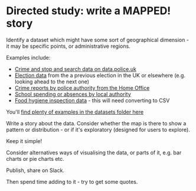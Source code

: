 # Directed study: write a MAPPED! story

Identify a dataset which might have some sort of geographical dimension - it may be specific points, or administrative regions.

Examples include:

* [Crime and stop and search data on data.police.uk](https://data.police.uk/data/)
* [Election data](https://www.electoralcalculus.co.uk/flatfile.html) from the a previous election in the UK or elsewhere (e.g. looking ahead to the next one)
* [Crime reports by police authority from the Home Office](https://www.gov.uk/government/collections/crime-statistics)
* [School spending or absences by local authority](https://www.gov.uk/government/collections/statistics-local-authority-school-finance-data)
* [Food hygiene inspection data](https://data.food.gov.uk/catalog/datasets/38dd8d6a-5ab1-4f50-b753-ab33288e3200) - this will need converting to CSV

You'll [find plenty of examples in the datasets folder here](https://github.com/paulbradshaw/MED7373-Data-Journalism/tree/master/mapping/datasets)

Write a story about the data. Consider whether the map is there to show a pattern or distribution - or if it's exploratory (designed for users to explore). 

Keep it simple!

Consider alternatives ways of visualising the data, or parts of it, e.g. bar charts or pie charts etc.

Publish, share on Slack.

Then spend time adding to it - try to get some quotes.
